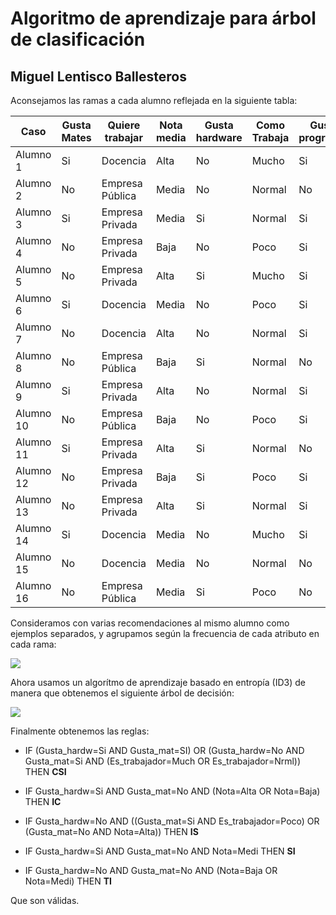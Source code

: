 # Algoritmo de aprendizaje para árbol de clasificación

## Miguel Lentisco Ballesteros

Aconsejamos las ramas a cada alumno reflejada en la siguiente tabla:

| Caso | Gusta Mates | Quiere trabajar | Nota media | Gusta hardware | Como Trabaja | Gusta programar | Rama(s) aconsejadas
| --- | --- | --- | --- | --- | --- | --- | --- |
Alumno 1 | Si | Docencia | Alta | No | Mucho | Si | CSI
Alumno 2 | No | Empresa Pública | Media | No | Normal | No | SI
Alumno 3 | Si | Empresa Privada | Media | Si | Normal | Si | CSI, IC
Alumno 4 | No | Empresa Privada | Baja | No | Poco | Si | TI
Alumno 5 | No | Empresa Privada | Alta | Si | Mucho | Si | IC
Alumno 6 | Si | Docencia | Media | No | Poco | Si | IS
Alumno 7 | No | Docencia | Alta | No | Normal | Si | IS
Alumno 8 | No | Empresa Pública | Baja | Si | Normal | No | IC
Alumno 9 | Si | Empresa Privada | Alta | No | Normal | Si | CSI
Alumno 10 | No | Empresa Pública | Baja | No | Poco | Si | TI
Alumno 11 | Si | Empresa Privada | Alta | Si | Normal | No | CSI, IC
Alumno 12 | No | Empresa Privada | Baja | Si | Poco | Si | IC
Alumno 13 | No | Empresa Privada | Alta | Si | Normal | Si | IC
Alumno 14 | Si | Docencia | Media | No | Mucho | Si | CSI
Alumno 15 | No | Docencia | Media | No | Normal | No | TI
Alumno 16 | No | Empresa Pública | Media | Si | Poco | No | SI

Consideramos con varias recomendaciones al mismo alumno como ejemplos separados, y agrupamos según la frecuencia de cada atributo en cada rama:

![](tabla.png)

Ahora usamos un algorítmo de aprendizaje basado en entropía (ID3) de manera que obtenemos el siguiente árbol de decisión:

![](tree.png)

Finalmente obtenemos las reglas:

  - IF (Gusta_hardw=Si AND Gusta_mat=SI) OR (Gusta_hardw=No AND Gusta_mat=Si AND (Es_trabajador=Much OR Es_trabajador=Nrml)) THEN **CSI**

  - IF Gusta_hardw=Si AND Gusta_mat=No AND (Nota=Alta OR Nota=Baja) THEN **IC**

  - IF Gusta_hardw=No AND ((Gusta_mat=Si AND Es_trabajador=Poco) OR (Gusta_mat=No AND Nota=Alta)) THEN **IS**

  - IF Gusta_hardw=Si AND Gusta_mat=No AND Nota=Medi THEN **SI**

  - IF Gusta_hardw=No AND Gusta_mat=No AND (Nota=Baja OR Nota=Medi) THEN **TI**

Que son válidas.
